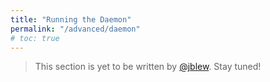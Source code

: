 ```yaml
---
title: "Running the Daemon"
permalink: "/advanced/daemon"
# toc: true
---
```


> This section is yet to be written  by [@jblew](https://steemit.com/@jblew). Stay tuned!
